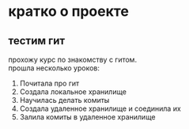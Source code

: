 # кратко о проекте
## тестим гит
прохожу курс по знакомству с гитом. <br>
прошла несколько уроков:
1. Почитала про гит
2. Создала локальное хранилище
3. Научилась делать комиты
4. Создала удаленное хранилище и соединила их
5. Залила комиты в удаленное хранилище
